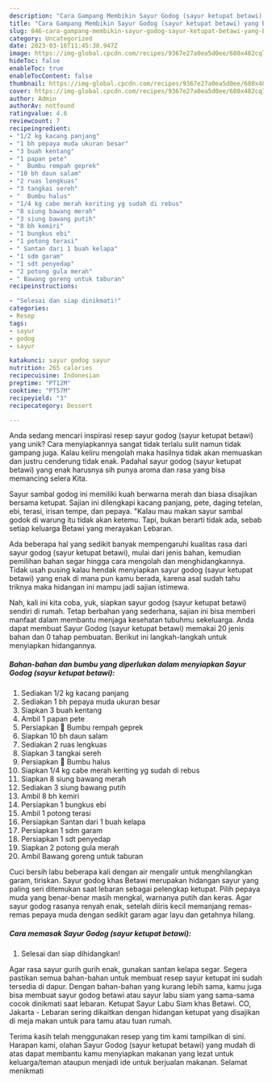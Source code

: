 ```yaml
---
description: "Cara Gampang Membikin Sayur Godog (sayur ketupat betawi) yang Bisa Manjain Lidah"
title: "Cara Gampang Membikin Sayur Godog (sayur ketupat betawi) yang Bisa Manjain Lidah"
slug: 846-cara-gampang-membikin-sayur-godog-sayur-ketupat-betawi-yang-bisa-manjain-lidah
category: Uncategorized
date: 2023-03-16T11:45:38.947Z
image: https://img-global.cpcdn.com/recipes/9367e27a0ea5d0ee/680x482cq70/sayur-godog-sayur-ketupat-betawi-foto-resep-utama.jpg
hideToc: false
enableToc: true
enableTocContent: false
thumbnail: https://img-global.cpcdn.com/recipes/9367e27a0ea5d0ee/680x482cq70/sayur-godog-sayur-ketupat-betawi-foto-resep-utama.jpg
cover: https://img-global.cpcdn.com/recipes/9367e27a0ea5d0ee/680x482cq70/sayur-godog-sayur-ketupat-betawi-foto-resep-utama.jpg
author: Admin
authorAv: notfound
ratingvalue: 4.6
reviewcount: 7
recipeingredient:
- "1/2 kg kacang panjang"
- "1 bh pepaya muda ukuran besar"
- "3 buah kentang"
- "1 papan pete"
- "  Bumbu rempah geprek"
- "10 bh daun salam"
- "2 ruas lengkuas"
- "3 tangkai sereh"
- "  Bumbu halus"
- "1/4 kg cabe merah keriting yg sudah di rebus"
- "8 siung bawang merah"
- "3 siung bawang putih"
- "8 bh kemiri"
- "1 bungkus ebi"
- "1 potong terasi"
- " Santan dari 1 buah kelapa"
- "1 sdm garam"
- "1 sdt penyedap"
- "2 potong gula merah"
- " Bawang goreng untuk taburan"
recipeinstructions:

- "Selesai dan siap dinikmati!"
categories:
- Resep
tags:
- sayur
- godog
- sayur

katakunci: sayur godog sayur 
nutrition: 265 calories
recipecuisine: Indonesian
preptime: "PT12M"
cooktime: "PT57M"
recipeyield: "3"
recipecategory: Dessert

---
```





Anda sedang mencari inspirasi resep sayur godog (sayur ketupat betawi) yang unik? Cara menyiapkannya sangat tidak terlalu sulit namun tidak gampang juga. Kalau keliru mengolah maka hasilnya tidak akan memuaskan dan justru cenderung tidak enak. Padahal sayur godog (sayur ketupat betawi) yang enak harusnya sih punya aroma dan rasa yang bisa memancing selera Kita.





Sayur sambal godog ini memiliki kuah berwarna merah dan biasa disajikan bersama ketupat. Sajian ini dilengkapi kacang panjang, pete, daging tetelan, ebi, terasi, irisan tempe, dan pepaya. &#34;Kalau mau makan sayur sambal godok di warung itu tidak akan ketemu. Tapi, bukan berarti tidak ada, sebab setiap keluarga Betawi yang merayakan Lebaran.

Ada beberapa hal yang sedikit banyak mempengaruhi kualitas rasa dari sayur godog (sayur ketupat betawi), mulai dari jenis bahan, kemudian pemilihan bahan segar hingga cara mengolah dan menghidangkannya. Tidak usah pusing kalau hendak menyiapkan sayur godog (sayur ketupat betawi) yang enak di mana pun kamu berada, karena asal sudah tahu triknya maka hidangan ini mampu jadi sajian istimewa.






Nah, kali ini kita coba, yuk, siapkan sayur godog (sayur ketupat betawi) sendiri di rumah. Tetap berbahan yang sederhana, sajian ini bisa memberi manfaat dalam membantu menjaga kesehatan tubuhmu sekeluarga. Anda dapat membuat Sayur Godog (sayur ketupat betawi) memakai 20 jenis bahan dan 0 tahap pembuatan. Berikut ini langkah-langkah untuk menyiapkan hidangannya.

<!--inarticleads1-->

##### Bahan-bahan dan bumbu yang diperlukan dalam menyiapkan Sayur Godog (sayur ketupat betawi):

1. Sediakan 1/2 kg kacang panjang
1. Sediakan 1 bh pepaya muda ukuran besar
1. Siapkan 3 buah kentang
1. Ambil 1 papan pete
1. Persiapkan  🧅 Bumbu rempah geprek
1. Siapkan 10 bh daun salam
1. Sediakan 2 ruas lengkuas
1. Siapkan 3 tangkai sereh
1. Persiapkan  🧄 Bumbu halus
1. Siapkan 1/4 kg cabe merah keriting yg sudah di rebus
1. Siapkan 8 siung bawang merah
1. Sediakan 3 siung bawang putih
1. Ambil 8 bh kemiri
1. Persiapkan 1 bungkus ebi
1. Ambil 1 potong terasi
1. Persiapkan  Santan dari 1 buah kelapa
1. Persiapkan 1 sdm garam
1. Persiapkan 1 sdt penyedap
1. Siapkan 2 potong gula merah
1. Ambil  Bawang goreng untuk taburan


Cuci bersih labu beberapa kali dengan air mengalir untuk menghilangkan garam, tiriskan. Sayur godog khas Betawi merupakan hidangan sayur yang paling seri ditemukan saat lebaran sebagai pelengkap ketupat. Pilih pepaya muda yang benar-benar masih mengkal, warnanya putih dan keras. Agar sayur godog rasanya renyah enak, setelah diiris kecil memanjang remas-remas pepaya muda dengan sedikit garam agar layu dan getahnya hilang. 

<!--inarticleads2-->

##### Cara memasak Sayur Godog (sayur ketupat betawi):


1. Selesai dan siap dihidangkan!

Agar rasa sayur gurih gurih enak, gunakan santan kelapa segar. Segera pastikan semua bahan-bahan untuk membuat resep sayur ketupat ini sudah tersedia di dapur. Dengan bahan-bahan yang kurang lebih sama, kamu juga bisa membuat sayur godog betawi atau sayur labu siam yang sama-sama cocok dinikmati saat lebaran. Ketupat Sayur Labu Siam khas Betawi. CO, Jakarta - Lebaran sering dikaitkan dengan hidangan ketupat yang disajikan di meja makan untuk para tamu atau tuan rumah. 

Terima kasih telah menggunakan resep yang tim kami tampilkan di sini. Harapan kami, olahan Sayur Godog (sayur ketupat betawi) yang mudah di atas dapat membantu kamu menyiapkan makanan yang lezat untuk keluarga/teman ataupun menjadi ide untuk berjualan makanan. Selamat menikmati
